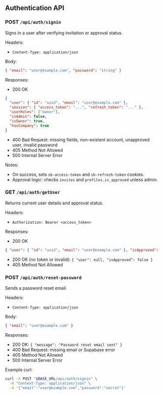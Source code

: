 ## Authentication API

### POST `/api/auth/signin`
Signs in a user after verifying invitation or approval status.

Headers:
- `Content-Type: application/json`

Body:
```json
{ "email": "user@example.com", "password": "string" }
```

Responses:
- 200 OK
```json
{
  "user": { "id": "uuid", "email": "user@example.com" },
  "session": { "access_token": "...", "refresh_token": "..." },
  "userRoles": ["owner"],
  "isAdmin": false,
  "isOwner": true,
  "hasCompany": true
}
```
- 400 Bad Request: missing fields, non-existent account, unapproved user, invalid password
- 405 Method Not Allowed
- 500 Internal Server Error

Notes:
- On success, sets `sb-access-token` and `sb-refresh-token` cookies.
- Approval logic: checks `invites` and `profiles.is_approved` unless admin.

### GET `/api/auth/getUser`
Returns current user details and approval status.

Headers:
- `Authorization: Bearer <access_token>`

Responses:
- 200 OK
```json
{ "user": { "id": "uuid", "email": "user@example.com" }, "isApproved": true, "isAdmin": false }
```
- 200 OK (no token or invalid): `{ "user": null, "isApproved": false }`
- 405 Method Not Allowed

### POST `/api/auth/reset-password`
Sends a password reset email.

Headers:
- `Content-Type: application/json`

Body:
```json
{ "email": "user@example.com" }
```

Responses:
- 200 OK: `{ "message": "Password reset email sent" }`
- 400 Bad Request: missing email or Supabase error
- 405 Method Not Allowed
- 500 Internal Server Error

Example curl:
```bash
curl -X POST "$BASE_URL/api/auth/signin" \
  -H "Content-Type: application/json" \
  -d '{"email":"user@example.com","password":"secret"}'
```

